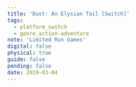 ```yaml
---
title: 'Dust: An Elysian Tail [Switch]'
tags:
  - platform_switch
  - genre_action-adventure
note: 'Limited Run Games'
digital: false
physical: true
guide: false
pending: false
date: 2019-03-04
---
```

